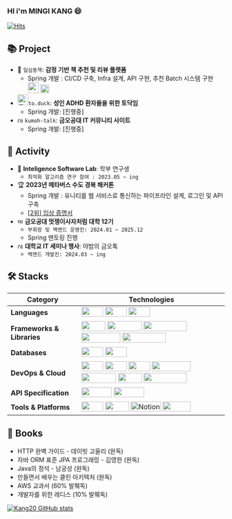 ### HI i'm MINGI KANG 😄
[![Hits](https://hits.seeyoufarm.com/api/count/incr/badge.svg?url=https%3A%2F%2Fgithub.com%2Fkang20%2Fhit-counter&count_bg=%2379C83D&title_bg=%232F62A6&icon=&icon_color=%23E7E7E7&title=hits&edge_flat=false)](https://hits.seeyoufarm.com)






## 📚 Project
- 📘 `일심동책`: **감정 기반 책 추천 및 리뷰 플랫폼**
    - Spring 개발 : CI/CD 구축, Infra 설계, API 구현, 추천 Batch 시스템 구현
      <br>
    <a href="https://github.com/LikeLion12th-OMEB/Backend"><img src="https://img.shields.io/badge/github%20pages-121013?style=for-the-badge&logo=github&logoColor=white" height=25/></a>
    <a href="https://silk-vanilla-48e.notion.site/27cb718191314bc7a9b09a6de0d7554a?pvs=25"><img src="https://img.shields.io/badge/Project Notion-000000?style=flat&logo=Notion&logoColor=ffffff" height=20/></a>
-  <img width="25" src="https://github.com/user-attachments/assets/18fed729-7fd9-4d72-a7c7-498a69447fc3" alt="토덕 커밋">`to.duck`: **성인 ADHD 환자들을 위한 토닥임**
    - Spring 개발: [진행중]
- <img width="13" src="https://github.com/user-attachments/assets/7ae0b8a5-bcb7-4ee9-91e8-3c649248635b" alt="야금톡 로고"> `kumoh-talk`: **금오공대 IT 커뮤니티 사이트**
    - Spring 개발: [진행중]

## 🌱 Activity
- 🥼  **Inteligence Software Lab**: 학부 연구생
    - `최적화 알고리즘 연구 참여 : 2023.05 ~ ing`
- 🏆 **2023년 메타버스 수도 경북 해커톤**
    - Spring 개발 : 유니티를 웹 서비스로 통신하는 파이프라인 설계, 로그인 및 API 구축
    - [[2위] 입상 증명서](https://ibb.co/sWNmTpR)
- <img width="13" src="https://pbs.twimg.com/profile_images/1510907486026727424/Zuz16hnf_400x400.png" alt="멋사 로고"> **금오공대 멋쟁이사자처럼 대학 12기**
    - `부회장 및 백엔드 운영진: 2024.01 ~ 2025.12`
    - Spring 멘토링 진행
- <img width="13" src="https://github.com/user-attachments/assets/7ae0b8a5-bcb7-4ee9-91e8-3c649248635b" alt="야금톡 로고"> **대학교 IT 세미나 행사**: 야밤의 금오톡
    - `백엔드 개발진: 2024.03 ~ ing`
## 🛠️ Stacks

| **Category**          | **Technologies**                                                                                                                                                                                                                                                                                        |
|-----------------------|---------------------------------------------------------------------------------------------------------------------------------------------------------------------------------------------------------------------------------------------------------------------------------------------------------|
| **Languages**         | <img src="https://img.shields.io/badge/java-%23ED8B00.svg?style=for-the-badge&logo=openjdk&logoColor=white" width="50" height="23"> <img src="https://img.shields.io/badge/Gradle-02303A.svg?style=for-the-badge&logo=Gradle&logoColor=white" width="50" height="23"> <img src="https://img.shields.io/badge/python-3670A0?style=for-the-badge&logo=python&logoColor=ffdd54" width="50" height="23">  |
| **Frameworks & Libraries** | <img src="https://img.shields.io/badge/spring-%236DB33F.svg?style=for-the-badge&logo=spring&logoColor=white" width="55" height="23"> <img src="https://img.shields.io/badge/Spring%20Boot-6DB33F?style=for-the-badge&logo=Spring%20Boot&logoColor=white" width="80" height="23"> <img src="https://img.shields.io/badge/Spring%20Security-6DB33F?style=for-the-badge&logo=Spring%20Security&logoColor=white" width="100" height="23"> <img src="https://img.shields.io/badge/Spring%20Batch-6DB33F?style=for-the-badge&logo=Databricks&logoColor=white" width="90" height="23"> <img src="https://img.shields.io/badge/spring%20data%20jpa-%236DB33F.svg?style=for-the-badge&logo=spring&logoColor=white" width="100" height="23"> |
| **Databases**         | <img src="https://img.shields.io/badge/mysql-4479A1.svg?style=for-the-badge&logo=mysql&logoColor=white" width="50" height="23"> <img src="https://img.shields.io/badge/redis-%23DD0031.svg?style=for-the-badge&logo=redis&logoColor=white" width="50" height="23">                                                                                                                             |
| **DevOps & Cloud**    | <img src="https://img.shields.io/badge/Linux-FCC624?style=for-the-badge&logo=linux&logoColor=black" width="50" height="23"> <img src="https://img.shields.io/badge/ec2-FF9900?style=for-the-badge&logo=Amazon%20EC2&logoColor=white" width="50" height="23"> <img src="https://img.shields.io/badge/rds-527FFF?style=for-the-badge&logo=Amazon%20RDS&logoColor=white" width="50" height="23"> <img src="https://img.shields.io/badge/Amazon%20Route%2053-8C4FFF?style=for-the-badge&logo=Amazon%20Route%2053&logoColor=white" width="90" height="23"> <img src="https://img.shields.io/badge/Amazon%20S3-569A31?style=for-the-badge&logo=Amazon%20S3&logoColor=white" width="80" height="23"> <img src="https://img.shields.io/badge/docker-%230db7ed.svg?style=for-the-badge&logo=docker&logoColor=white" width="55" height="23"> <img src="https://img.shields.io/badge/GitHub%20Actions-5455FE.svg?style=for-the-badge&logo=GitHubActions&logoColor=white" width="100" height="23"> |
| **API Specification** | <img src="https://img.shields.io/badge/-Swagger-%23Clojure?style=for-the-badge&logo=swagger&logoColor=white" width="70" height="23"> <img src="https://img.shields.io/badge/-Postman-FF6C37?style=for-the-badge&logo=Postman&logoColor=white" width="70" height="23">                                                                                                                         |
| **Tools & Platforms** | <img src="https://img.shields.io/badge/git-%23F05033.svg?style=for-the-badge&logo=git&logoColor=white" width="50" height="23"> <img src="https://img.shields.io/badge/jira-%230A0FFF.svg?style=for-the-badge&logo=jira&logoColor=white" width="55" height="23"> <img src="https://img.shields.io/badge/Notion-%23FFFFFF.svg?style=for-the-badge&logo=notion&logoColor=black" width="70" height="23" alt="Notion"> <img src="https://img.shields.io/badge/Slack-4A154B?style=for-the-badge&logo=slack&logoColor=white" width="65" height="23"> |
## 📖  Books
- HTTP 완벽 가이드 - 데이빗 고울리 (완독)
- 자바 ORM 표준 JPA 프로그래밍 - 김영한 (완독)
- Java의 정석 - 남궁성 (완독)
- 만들면서 배우는 클린 아키텍처 (완독)
- AWS 교과서 (60% 발췌독)
- 개발자를 위한 레디스 (10% 발췌독)

[![Kang20 GitHub stats](https://github-readme-stats.vercel.app/api?username=Kang20)](https://github.com/Kang20/github-readme-stats)

